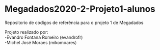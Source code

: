 # Megadados2020-2-Projeto1-alunos
Repositorio de códigos de referência para o projeto 1 de Megadados

Projeto realizado por:</br>
-Evandro Fontana Romeiro (evandrofr)</br>
-Michel José Moraes (mikomoares)
